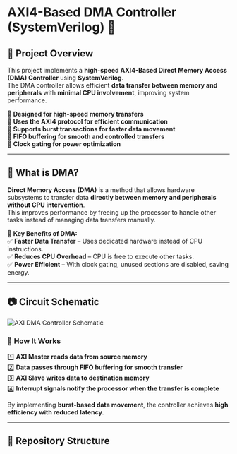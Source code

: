 # AXI4-Based DMA Controller (SystemVerilog) 🚀  

## 📝 Project Overview  
This project implements a **high-speed AXI4-Based Direct Memory Access (DMA) Controller** using **SystemVerilog**.  
The DMA controller allows efficient **data transfer between memory and peripherals** with **minimal CPU involvement**, improving system performance.  

🔹 **Designed for high-speed memory transfers**  
🔹 **Uses the AXI4 protocol for efficient communication**  
🔹 **Supports burst transactions for faster data movement**  
🔹 **FIFO buffering for smooth and controlled transfers**  
🔹 **Clock gating for power optimization**  

---

## 📌 What is DMA?  
**Direct Memory Access (DMA)** is a method that allows hardware subsystems to transfer data **directly between memory and peripherals** **without CPU intervention**.  
This improves performance by freeing up the processor to handle other tasks instead of managing data transfers manually.  

🚀 **Key Benefits of DMA:**  
✅ **Faster Data Transfer** – Uses dedicated hardware instead of CPU instructions.  
✅ **Reduces CPU Overhead** – CPU is free to execute other tasks.  
✅ **Power Efficient** – With clock gating, unused sections are disabled, saving energy.  

---

## 📷 Circuit Schematic  
![AXI DMA Controller Schematic](docs/images/dma_schematic.png)

### 🔹 **How It Works**  
1️⃣ **AXI Master reads data from source memory**  
2️⃣ **Data passes through FIFO buffering for smooth transfer**  
3️⃣ **AXI Slave writes data to destination memory**  
4️⃣ **Interrupt signals notify the processor when the transfer is complete**  

By implementing **burst-based data movement**, the controller achieves **high efficiency with reduced latency**.  

---

## 📂 Repository Structure  

